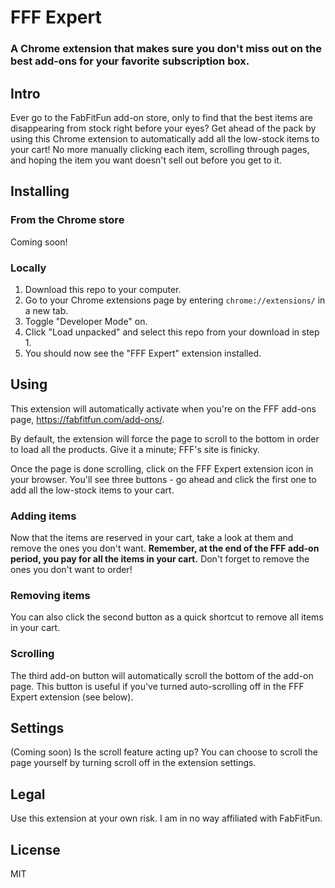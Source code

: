 # FFF Expert

### A Chrome extension that makes sure you don't miss out on the best add-ons for your favorite subscription box.

## Intro
Ever go to the FabFitFun add-on store, only to find that the best items are disappearing from stock right before your eyes? Get ahead of the pack by using this Chrome extension to automatically add all the low-stock items to your cart! No more manually clicking each item, scrolling through pages, and hoping the item you want doesn't sell out before you get to it.
 

## Installing
### From the Chrome store
Coming soon!

### Locally
1. Download this repo to your computer.
2. Go to your Chrome extensions page by entering `chrome://extensions/` in a new tab. 
3. Toggle "Developer Mode" on.
4. Click "Load unpacked" and select this repo from your download in step 1.
5. You should now see the "FFF Expert" extension installed.

## Using
This extension will automatically activate when you're on the FFF add-ons page, https://fabfitfun.com/add-ons/. 

By default, the extension will force the page to scroll to the bottom in order to load all the products. Give it a minute; FFF's site is finicky.

Once the page is done scrolling, click on the FFF Expert extension icon in your browser. You'll see three buttons - go ahead and click the first one to add all the low-stock items to your cart.

### Adding items

Now that the items are reserved in your cart, take a look at them and remove the ones you don't want. **Remember, at the end of the FFF add-on period, you pay for all the items in your cart.** Don't forget to remove the ones you don't want to order!

### Removing items
You can also click the second button as a quick shortcut to remove all items in your cart. 

### Scrolling
The third add-on button will automatically scroll the bottom of the add-on page. This button is useful if you've turned auto-scrolling off in the FFF Expert extension (see below).

## Settings
 (Coming soon) Is the scroll feature acting up? You can choose to scroll the page yourself by turning scroll off in the extension settings.

 ## Legal
 Use this extension at your own risk. I am in no way affiliated with FabFitFun.

 ## License
 MIT